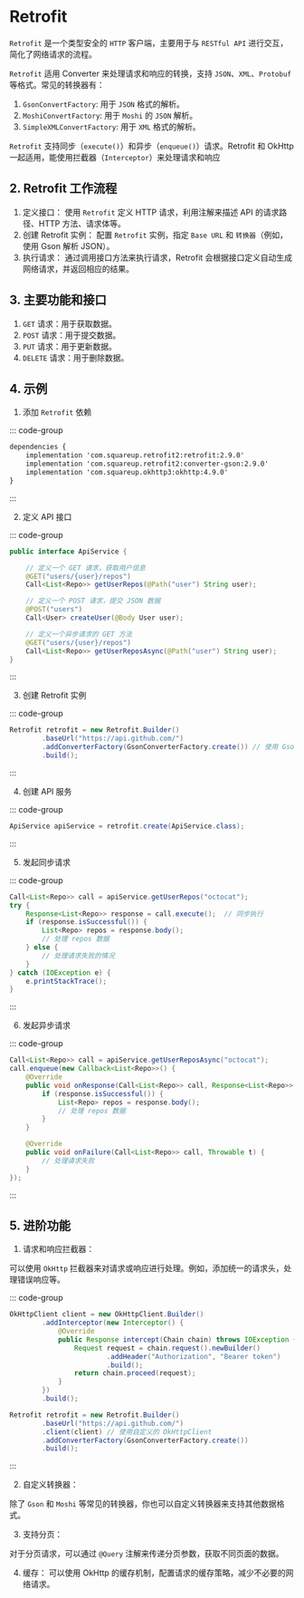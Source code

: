 # Retrofit

`Retrofit` 是一个类型安全的 `HTTP` 客户端，主要用于与 `RESTful API` 进行交互，简化了网络请求的流程。

`Retrofit` 适用 Converter 来处理请求和响应的转换，支持 `JSON`、`XML`、`Protobuf` 等格式。常见的转换器有：
1. `GsonConvertFactory`: 用于 `JSON` 格式的解析。
2. `MoshiConvertFactory`: 用于 `Moshi` 的 `JSON` 解析。
3. `SimpleXMLConvertFactory`: 用于 `XML` 格式的解析。

`Retrofit` 支持同步（`execute()`）和异步（`enqueue()`）请求。Retrofit 和 OkHttp 一起适用，能使用拦截器（`Interceptor`）来处理请求和响应

## 2. Retrofit 工作流程

1. 定义接口：
使用 `Retrofit` 定义 HTTP 请求，利用注解来描述 API 的请求路径、HTTP 方法、请求体等。
2. 创建 Retrofit 实例：
配置 `Retrofit` 实例，指定 `Base URL` 和 `转换器`（例如，使用 Gson 解析 JSON）。
3. 执行请求：
通过调用接口方法来执行请求，Retrofit 会根据接口定义自动生成网络请求，并返回相应的结果。

## 3. 主要功能和接口

1. `GET` 请求：用于获取数据。
2. `POST` 请求：用于提交数据。
3. `PUT` 请求：用于更新数据。
4. `DELETE` 请求：用于删除数据。

## 4. 示例

1. 添加 `Retrofit` 依赖

::: code-group
``` xml
dependencies {
    implementation 'com.squareup.retrofit2:retrofit:2.9.0'
    implementation 'com.squareup.retrofit2:converter-gson:2.9.0'
    implementation 'com.squareup.okhttp3:okhttp:4.9.0'
}
```
:::

2. 定义 API 接口

::: code-group
``` java
public interface ApiService {

    // 定义一个 GET 请求，获取用户信息
    @GET("users/{user}/repos")
    Call<List<Repo>> getUserRepos(@Path("user") String user);

    // 定义一个 POST 请求，提交 JSON 数据
    @POST("users")
    Call<User> createUser(@Body User user);

    // 定义一个异步请求的 GET 方法
    @GET("users/{user}/repos")
    Call<List<Repo>> getUserReposAsync(@Path("user") String user);
}
```
:::

3. 创建 Retrofit 实例

::: code-group
``` java
Retrofit retrofit = new Retrofit.Builder()
        .baseUrl("https://api.github.com/")
        .addConverterFactory(GsonConverterFactory.create()) // 使用 Gson 转换器
        .build();
```
:::

4. 创建 API 服务

::: code-group
``` java
ApiService apiService = retrofit.create(ApiService.class);
```
:::

5. 发起同步请求

::: code-group
``` java
Call<List<Repo>> call = apiService.getUserRepos("octocat");
try {
    Response<List<Repo>> response = call.execute();  // 同步执行
    if (response.isSuccessful()) {
        List<Repo> repos = response.body();
        // 处理 repos 数据
    } else {
        // 处理请求失败的情况
    }
} catch (IOException e) {
    e.printStackTrace();
}
```
:::

6. 发起异步请求

::: code-group
``` java
Call<List<Repo>> call = apiService.getUserReposAsync("octocat");
call.enqueue(new Callback<List<Repo>>() {
    @Override
    public void onResponse(Call<List<Repo>> call, Response<List<Repo>> response) {
        if (response.isSuccessful()) {
            List<Repo> repos = response.body();
            // 处理 repos 数据
        }
    }

    @Override
    public void onFailure(Call<List<Repo>> call, Throwable t) {
        // 处理请求失败
    }
});
```
:::

## 5. 进阶功能
1. 请求和响应拦截器：

可以使用 `OkHttp` 拦截器来对请求或响应进行处理。例如，添加统一的请求头，处理错误响应等。

::: code-group
``` java
OkHttpClient client = new OkHttpClient.Builder()
        .addInterceptor(new Interceptor() {
            @Override
            public Response intercept(Chain chain) throws IOException {
                Request request = chain.request().newBuilder()
                        .addHeader("Authorization", "Bearer token")
                        .build();
                return chain.proceed(request);
            }
        })
        .build();

Retrofit retrofit = new Retrofit.Builder()
        .baseUrl("https://api.github.com/")
        .client(client) // 使用自定义的 OkHttpClient
        .addConverterFactory(GsonConverterFactory.create())
        .build();
```
:::

2. 自定义转换器：

除了 `Gson` 和 `Moshi` 等常见的转换器，你也可以自定义转换器来支持其他数据格式。

3. 支持分页：

对于分页请求，可以通过 `@Query` 注解来传递分页参数，获取不同页面的数据。

4. 缓存：
可以使用 OkHttp 的缓存机制，配置请求的缓存策略，减少不必要的网络请求。